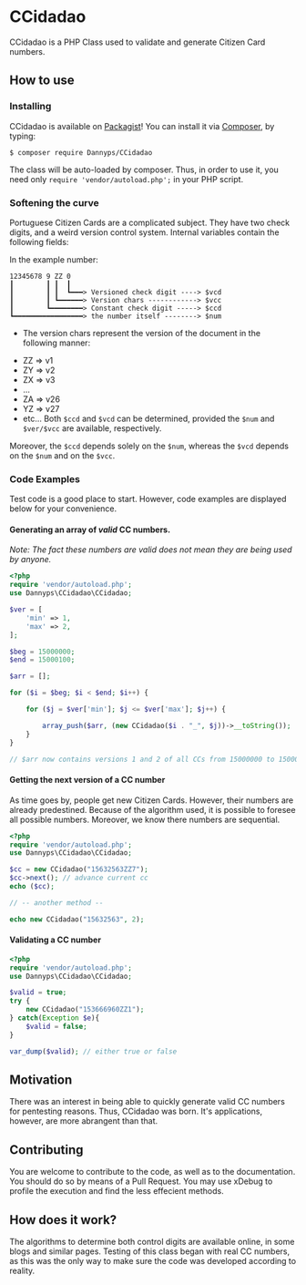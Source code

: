 # CCidadao

CCidadao is a PHP Class used to validate and generate Citizen Card numbers.

## How to use

### Installing

CCidadao is available on [Packagist](https://packagist.org/)! You can install it via [Composer](https://getcomposer.org/), by typing:

`$ composer require Dannyps/CCidadao`

The class will be auto-loaded by composer. Thus, in order to use it, you need only `require 'vendor/autoload.php';` in your PHP script.

### Softening the curve

Portuguese Citizen Cards are a complicated subject.
They have two check digits, and a weird version control system.
Internal variables contain the following fields:

In the example number:

```
12345678 9 ZZ 0
┃        ┃ ┃  ┃
┃        ┃ ┃  ┗━━━> Versioned check digit ----> $vcd
┃        ┃ ┗━━━━━━> Version chars ------------> $vcc
┃        ┗━━━━━━━━> Constant check digit -----> $ccd
┗━━━━━━━━━━━━━━━━━> the number itself --------> $num
```
 * The version chars represent the version of the document in the following manner:
- ZZ => v1
- ZY => v2
- ZX => v3
- ...
- ZA => v26
- YZ => v27
- etc...
Both `$ccd` and `$vcd` can be determined, provided the `$num` and `$ver/$vcc` are available, respectively.

Moreover, the `$ccd` depends solely on the `$num`, whereas the `$vcd` depends on the `$num` and on the `$vcc`.

### Code Examples

Test code is a good place to start. However, code examples are displayed below for your convenience.

#### Generating an array of _valid_ CC numbers.
_Note: The fact these numbers are valid does not mean they are being used by anyone._

```php
<?php
require 'vendor/autoload.php';
use Dannyps\CCidadao\CCidadao;

$ver = [
    'min' => 1,
    'max' => 2,
];

$beg = 15000000;
$end = 15000100;

$arr = [];

for ($i = $beg; $i < $end; $i++) {

    for ($j = $ver['min']; $j <= $ver['max']; $j++) {

        array_push($arr, (new CCidadao($i . "_", $j))->__toString());
    }
}

// $arr now contains versions 1 and 2 of all CCs from 15000000 to 15000100. These are valid values.
```
#### Getting the next version of a CC number

As time goes by, people get new Citizen Cards. However, their numbers are already predestined. Because of the algorithm used, it is possible to foresee all possible numbers. Moreover, we know there numbers are sequential.

```php
<?php
require 'vendor/autoload.php';
use Dannyps\CCidadao\CCidadao;

$cc = new CCidadao("15632563ZZ7");
$cc->next(); // advance current cc
echo ($cc);

// -- another method --

echo new CCidadao("15632563", 2);
```

#### Validating a CC number

```php
<?php
require 'vendor/autoload.php';
use Dannyps\CCidadao\CCidadao;

$valid = true;
try {
    new CCidadao("153666960ZZ1");
} catch(Exception $e){
    $valid = false;
}

var_dump($valid); // either true or false
```

## Motivation
There was an interest in being able to quickly generate valid CC numbers for pentesting reasons. Thus, CCidadao was born. It's applications, however, are more abrangent than that.

## Contributing
You are welcome to contribute to the code, as well as to the documentation. You should do so by means of a Pull Request. You may use xDebug to profile the execution and find the less effecient methods.

## How does it work?
The algorithms to determine both control digits are available online, in some blogs and similar pages. Testing of this class began with real CC numbers, as this was the only way to make sure the code was developed according to reality.

